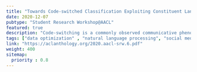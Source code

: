 ```yaml
---
title: "Towards Code-switched Classification Exploiting Constituent Language Resources"
date: 2020-12-07
pubtype: "Student Research Workshop@AACL"
featured: true
description: "Code-switching is a commonly observed communicative phenomenon denoting a shift from one language to another within the same speech exchange. The analysis of code-switched data often becomes an assiduous task, owing to the limited availability of data. In this work, we propose converting code-switched data into its constituent high resource languages for exploiting both monolingual and cross-lingual settings. This conversion allows us to utilize the higher resource availability for its constituent languages for multiple downstream tasks. We perform experiments for two downstream tasks, sarcasm detection and hate speech detection in the English-Hindi code-switched setting. These experiments show an increase in 22% and 42.5% in F1-score for sarcasm detection and hate speech detection, respectively, compared to the state-of-the-art."
tags: ["data optimization" , "natural language processing", "social media analysis"]
link: "https://aclanthology.org/2020.aacl-srw.6.pdf"
weight: 400
sitemap:
  priority : 0.8
---
```


